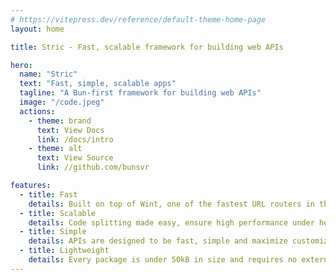 ```yaml
---
# https://vitepress.dev/reference/default-theme-home-page
layout: home

title: Stric - Fast, scalable framework for building web APIs

hero:
  name: "Stric"
  text: "Fast, simple, scalable apps"
  tagline: "A Bun-first framework for building web APIs"
  image: "/code.jpeg"
  actions:
    - theme: brand
      text: View Docs
      link: /docs/intro
    - theme: alt
      text: View Source
      link: //github.com/bunsvr

features:
  - title: Fast
    details: Built on top of Wint, one of the fastest URL routers in the JavaScript ecosystem.
  - title: Scalable
    details: Code splitting made easy, ensure high performance under heavy workloads.
  - title: Simple
    details: APIs are designed to be fast, simple and maximize customizability.
  - title: Lightweight
    details: Every package is under 50kB in size and requires no external dependencies 
---
```


<style>
.VPImage.image-src {
  max-width: 600px;
  border-radius: 12px;
}
</style>

